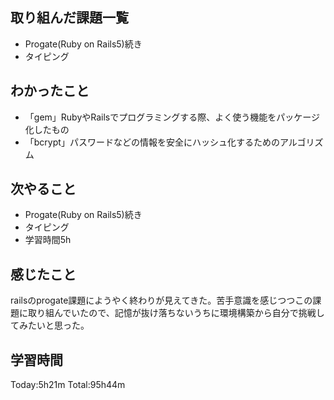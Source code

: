 ## 取り組んだ課題一覧
 - Progate(Ruby on Rails5)続き
 - タイピング
## わかったこと
 - 「gem」RubyやRailsでプログラミングする際、よく使う機能をパッケージ化したもの
 - 「bcrypt」パスワードなどの情報を安全にハッシュ化するためのアルゴリズム
## 次やること
 - Progate(Ruby on Rails5)続き
 - タイピング
 - 学習時間5h
## 感じたこと
 railsのprogate課題にようやく終わりが見えてきた。苦手意識を感じつつこの課題に取り組んでいたので、記憶が抜け落ちないうちに環境構築から自分で挑戦してみたいと思った。
## 学習時間
Today:5h21m  Total:95h44m